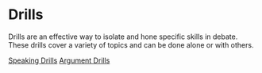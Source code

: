 # Drills

Drills are an effective way to isolate and hone specific skills in debate. These drills cover a variety of topics and can be done alone or with others.

[Speaking Drills](/drills/speaking-drills.md)
[Argument Drills](/drills/argument-drills.md)
